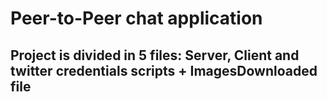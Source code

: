 # Peer-to-Peer chat application #
## Project is divided in 5 files: Server, Client and twitter credentials scripts + ImagesDownloaded file ##
